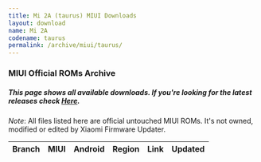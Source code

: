 ```yaml
---
title: Mi 2A (taurus) MIUI Downloads
layout: download
name: Mi 2A
codename: taurus
permalink: /archive/miui/taurus/
---
```

### MIUI Official ROMs Archive
##### This page shows all available downloads. If you're looking for the latest releases check [Here](/miui/taurus/).
*Note*: All files listed here are official untouched MIUI ROMs. It's not owned, modified or edited by Xiaomi Firmware Updater.

<div class="table-responsive-md" id="table-wrapper">
<table id="miui" class="display dt-responsive compact table table-striped table-hover table-sm">
    <thead class="thead-dark">
        <tr>
            <th>Branch</th>
            <th>MIUI</th>
            <th>Android</th>
            <th>Region</th>
            <th>Link</th>
            <th>Updated</th>
        </tr>
    </thead>
    <script>loadMiuiArchive('taurus')</script>
</table>
</div>

